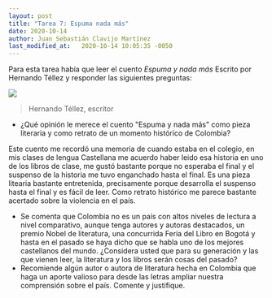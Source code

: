 ```yaml
---
layout: post
title: "Tarea 7: Espuma nada más"
date: 2020-10-14
author: Juan Sebastián Clavijo Martínez
last_modified_at:   2020-10-14 10:05:35 -0050
---
```

Para esta tarea había que leer el cuento _Espuma y nada más_ Escrito por Hernando Téllez y responder las siguientes preguntas: 

![](https://www.literatura.us/tellez/ht.jpg)
> Hernando Téllez, escritor

- ¿Qué opinión le merece el cuento "Espuma y nada más" como pieza literaria y como retrato de un momento histórico de Colombia?

Este cuento me recordó una memoria de cuando estaba en el colegio, en mis clases de lengua Castellana me acuerdo haber leido esa historia en uno de los libros de clase, me gustó bastante porque no esperaba el final y el suspenso de la historia me tuvo enganchado hasta el final. Es una pieza litearia bastante entretenida, precisamente porque desarrolla el suspenso hasta el final y es fácil de leer. Como retrato histórico me parece bastante acertado sobre la violencia en el país. 

 - Se comenta que Colombia no es un país con altos niveles de lectura a nivel comparativo, aunque tenga autores y autoras destacados, un premio Nobel de literatura, una concurrida Feria del Libro en Bogotá y hasta en el pasado se haya dicho que se habla uno de los mejores castellanos del mundo. ¿Considera usted que para su generación y las que vienen leer, la literatura y los libros serán cosas del pasado?
- Recomiende algún autor o autora de literatura hecha en Colombia que haga un aporte valioso para desde las letras ampliar nuestra comprensión sobre el país. Comente y justifique.

